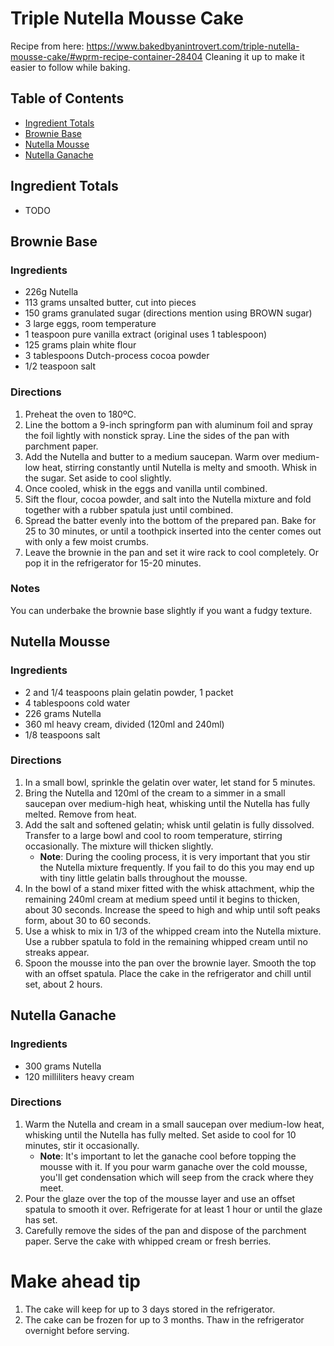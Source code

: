 # Triple Nutella Mousse Cake
Recipe from here: https://www.bakedbyanintrovert.com/triple-nutella-mousse-cake/#wprm-recipe-container-28404
Cleaning it up to make it easier to follow while baking.

## Table of Contents
- [Ingredient Totals](https://github.com/samcarton/recipes/blob/master/Triple%20Nutella%20Mousse%20Cake.md#ingredient-totals)
- [Brownie Base](https://github.com/samcarton/recipes/blob/master/Triple%20Nutella%20Mousse%20Cake.md#brownie-base)
- [Nutella Mousse](https://github.com/samcarton/recipes/blob/master/Triple%20Nutella%20Mousse%20Cake.md#nutella-mousse)
- [Nutella Ganache](https://github.com/samcarton/recipes/blob/master/Triple%20Nutella%20Mousse%20Cake.md#nutella-ganache)


## Ingredient Totals
- TODO

## Brownie Base

### Ingredients
- 226g Nutella
- 113 grams unsalted butter, cut into pieces
- 150 grams granulated sugar (directions mention using BROWN sugar)
- 3 large eggs, room temperature
- 1 teaspoon pure vanilla extract (original uses 1 tablespoon)
- 125 grams plain white flour
- 3 tablespoons Dutch-process cocoa powder
- 1/2 teaspoon salt

### Directions
1. Preheat the oven to 180ºC. 
1. Line the bottom a 9-inch springform pan with aluminum foil and spray the foil lightly with nonstick spray. Line the sides of the pan with parchment paper.
1. Add the Nutella and butter to a medium saucepan. Warm over medium-low heat, stirring constantly until Nutella is melty and smooth. Whisk in the sugar. Set aside to cool slightly.
1. Once cooled, whisk in the eggs and vanilla until combined. 
1. Sift the flour, cocoa powder, and salt into the Nutella mixture and fold together with a rubber spatula just until combined. 
1. Spread the batter evenly into the bottom of the prepared pan. Bake for 25 to 30 minutes, or until a toothpick inserted into the center comes out with only a few moist crumbs. 
1. Leave the brownie in the pan and set it wire rack to cool completely. Or pop it in the refrigerator for 15-20 minutes.

### Notes
You can underbake the brownie base slightly if you want a fudgy texture.

## Nutella Mousse

### Ingredients
- 2 and 1/4 teaspoons plain gelatin powder, 1 packet
- 4 tablespoons cold water
- 226 grams Nutella
- 360 ml heavy cream, divided (120ml and 240ml)
- 1/8 teaspoons salt

### Directions
1. In a small bowl, sprinkle the gelatin over water, let stand for 5 minutes.
1. Bring the Nutella and 120ml of the cream to a simmer in a small saucepan over medium-high heat, whisking until the Nutella has fully melted. Remove from heat.
1. Add the salt and softened gelatin; whisk until gelatin is fully dissolved. Transfer to a large bowl and cool to room temperature, stirring occasionally. The mixture will thicken slightly.
    - **Note**: During the cooling process, it is very important that you stir the Nutella mixture frequently. If you fail to do this you may end up with tiny little gelatin balls throughout the mousse.
1. In the bowl of a stand mixer fitted with the whisk attachment, whip the remaining 240ml cream at medium speed until it begins to thicken, about 30 seconds. Increase the speed to high and whip until soft peaks form, about 30 to 60 seconds.
1. Use a whisk to mix in 1/3 of the whipped cream into the Nutella mixture. Use a rubber spatula to fold in the remaining whipped cream until no streaks appear.
1. Spoon the mousse into the pan over the brownie layer. Smooth the top with an offset spatula. Place the cake in the refrigerator and chill until set, about 2 hours.

## Nutella Ganache

### Ingredients
- 300 grams Nutella
- 120 milliliters heavy cream

### Directions
1. Warm the Nutella and cream in a small saucepan over medium-low heat, whisking until the Nutella has fully melted. Set aside to cool for 10 minutes, stir it occasionally.
    - **Note**: It's important to let the ganache cool before topping the mousse with it. If you pour warm ganache over the cold mousse, you'll get condensation which will seep from the crack where they meet. 
1. Pour the glaze over the top of the mousse layer and use an offset spatula to smooth it over. Refrigerate for at least 1 hour or until the glaze has set.
1. Carefully remove the sides of the pan and dispose of the parchment paper. Serve the cake with whipped cream or fresh berries.

# Make ahead tip
1. The cake will keep for up to 3 days stored in the refrigerator.
1. The cake can be frozen for up to 3 months. Thaw in the refrigerator overnight before serving.
